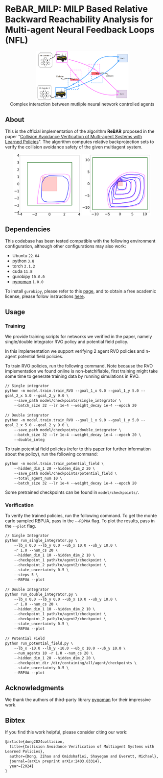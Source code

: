 # ReBAR_MILP: MILP Based Relative Backward Reachability Analysis for Multi-agent Neural Feedback Loops (NFL)


<p align="center">
    <img src="images/cartoon.png" alt="cartoon" width="60%" height="60%"> </br>
    <span>Complex interaction between mutliple neural network controlled agents</span>
</p>

## About

This is the official implementation of the algorithm **ReBAR** proposed in the paper "[Collision Avoidance Verification of Multi-agent Systems with Learned Policies](https://arxiv.org/abs/2403.03314)".
The algorithm computes relative backprojection sets to verify the collision avoidance safety of the given multiagent system.


<p align="center">
    <img src="images/two_agent.png" alt="two_agent" width="44%" height="44%" float="left">
    <img src="images/5steps.png" alt="two_agent" width="45%" height="45%" float="left">
</P>

## Dependencies

This codebase has been tested compatible with the following environment configuration, although other configurations may also work:

* Ubuntu `22.04`
* python `3.8`
* torch `2.1.2`
* cuda `11.8`
* gurobipy `10.0.0`
* [pypoman](https://github.com/stephane-caron/pypoman) `1.0.0`

To install `gurobipy`, please refer to this [page](https://support.gurobi.com/hc/en-us/articles/360044290292-How-do-I-install-Gurobi-for-Python), and to obtain a free academic license, please follow instructions [here](https://www.gurobi.com/academia/academic-program-and-licenses/).

## Usage

### Training

We provide training scripts for networks we verified in the paper, namely single/double integrator RVO policy and potential field policy.

In this implementation we support verifying 2 agent RVO policies and n-agent potential field policies.

To train RVO policies, run the following command. Note because the RVO implementation we found online is non-batchifiable, first training might take some time to generate training data by running simulations in RVO.

```
// Single integrator
python -m model.train.train_RVO --goal_1_x 9.0 --goal_1_y 5.0 --goal_2_x 5.0 --goal_2_y 9.0 \
    --save_path model/checkpoints/single_integrator \
    --batch_size 32 --lr 1e-4 --weight_decay 1e-4 --epoch 20

// Double integrator
python -m model.train.train_RVO --goal_1_x 9.0 --goal_1_y 5.0 --goal_2_x 5.0 --goal_2_y 9.0 \
    --save_path model/checkpoints/double_integrator \
    --batch_size 32 --lr 1e-4 --weight_decay 1e-4 --epoch 20 \
    --double_integ
```

To train potential field policies (refer to this [paper](https://arxiv.org/pdf/2204.08319.pdf) for further information about the policy), run the following command:

```
python -m model.train.train_potential_field \
    --hidden_dim_1 20 --hidden_dim_2 20 \
    --save_path model/checkpoints/potential_field \
    --total_agent_num 10 \
    --batch_size 32 --lr 1e-4 --weight_decay 1e-4 --epoch 20
```

Some pretrained checkpoints can be found in `model/checkpoints/`.

### Verification

To verify the trained policies, run the following command. To get the monte carlo sampled RBPUA, pass in the `--RBPUA` flag. To plot the results, pass in the `--plot` flag.

```
// Single Integrator
python run_single_integrator.py \
    --lb_x 0.0 --lb_y 0.0 --ub_x 10.0 --ub_y 10.0 \
    -r 1.0 --num_cs 20 \
    --hidden_dim_1 10 --hidden_dim_2 10 \
    --checkpoint_1 path/to/agent1/checkpoint \
    --checkpoint_2 path/to/agent2/checkpoint \
    --state_uncertainty 0.5 \
    --steps 5 \
    --RBPUA --plot

// Double Integrator
python run_double_integrator.py \
    --lb_x 0.0 --lb_y 0.0 --ub_x 10.0 --ub_y 10.0 \
    -r 1.0 --num_cs 20 \
    --hidden_dim_1 10 --hidden_dim_2 10 \
    --checkpoint_1 path/to/agent1/checkpoint \
    --checkpoint_2 path/to/agent2/checkpoint \
    --state_uncertainty 0.5 \
    --RBPUA --plot

// Potential Field
python run_potential_field.py \
    --lb_x -10.0 --lb_y -10.0 --ub_x 10.0 --ub_y 10.0 \
    --num_agents 10 -r 1.0 --num_cs 20 \
    --hidden_dim_1 20 --hidden_dim_2 20 \
    --checkpoint_dir /dir/containing/all/agent/checkpoints \
    --state_uncertainty 0.5 \
    --RBPUA --plot
```

## Acknowledgments

We thank the authors of third-party library [pypoman](https://github.com/stephane-caron/pypoman) for their impressive work.

## Bibtex

If you find this work helpful, please consider citing our work:

```
@article{dong2024collision,
  title={Collision Avoidance Verification of Multiagent Systems with Learned Policies},
  author={Dong, Zihao and Omidshafiei, Shayegan and Everett, Michael},
  journal={arXiv preprint arXiv:2403.03314},
  year={2024}
}
```